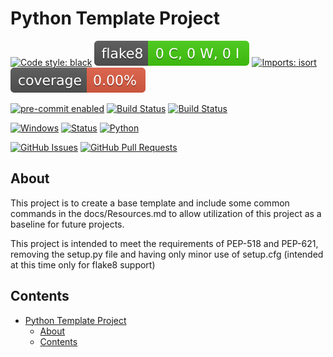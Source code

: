 # Python Template Project

[![Code style: black](https://img.shields.io/badge/code%20style-black-000000.svg)](https://github.com/psf/black)
[![Flake8 Status](./reports/flake8/badge.svg)](./reports/flake8/index.html)
[![Imports: isort](https://img.shields.io/badge/%20imports-isort-%231674b1?style=flat&labelColor=ef8336)](https://pycqa.github.io/isort/)
[![Coverage Status](./reports/coverage/badge.svg)](./reports/coverage/badge.svg)

[![pre-commit enabled](https://img.shields.io/badge/pre--commit-enabled-brightgreen?logo=pre-commit&logoColor=white)](https://pre-commit.com/)
[![Build Status](https://github.com/kylekap/PythonTemplate/workflows/pre-commit/badge.svg)](https://github.com/kylekap/PythonTemplate/actions)
[![Build Status](https://travis-ci.com/kylekap/PythonTemplate.svg?branch=main)](https://travis-ci.com/kylekap/PythonTemplate)

[![Windows](https://svgshare.com/i/ZhY.svg)](https://svgshare.com/i/ZhY.svg)
[![Status](https://img.shields.io/badge/status-active-success.svg)]()
[![Python](https://img.shields.io/pypi/pyversions/cookiecutter-hypermodern-python-instance)](https://www.python.org/downloads/release/python-3100/)

[![GitHub Issues](https://img.shields.io/github/issues/kylekap/PythonTemplate.svg)](https://github.com/kylekap/PythonTemplate/issues)
[![GitHub Pull Requests](https://img.shields.io/github/issues-pr/kylekap/PythonTemplate.svg)](https://github.com/kylekap/PythonTemplate/pulls)

## About

This project is to create a base template and include some common commands in the docs/Resources.md to allow utilization of this project as a baseline for future projects.

This project is intended to meet the requirements of PEP-518 and PEP-621, removing the setup.py file and having only minor use of setup.cfg (intended at this time only for flake8 support)

## Contents

- [Python Template Project](#python-template-project)
  - [About](#about)
  - [Contents](#contents)
